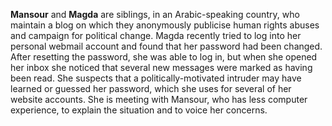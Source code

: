 **Mansour** and **Magda** are siblings, in an Arabic-speaking country, who maintain a blog on which they anonymously publicise human rights abuses and campaign for political change. Magda recently tried to log into her personal webmail account and found that her password had been changed. After resetting the password, she was able to log in, but when she opened her inbox she noticed that several new messages were marked as having been read. She suspects that a politically-motivated intruder may have learned or guessed her password, which she uses for several of her website accounts. She is meeting with Mansour, who has less computer experience, to explain the situation and to voice her concerns.
